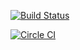 [![Build Status](https://travis-ci.org/nadams/scalabot.svg?branch=master)](https://travis-ci.org/nadams/scalabot)

[![Circle CI](https://circleci.com/gh/nadams/scalabot/tree/develop.svg?style=svg)](https://circleci.com/gh/nadams/scalabot/tree/develop)
